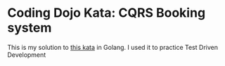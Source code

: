 # Coding Dojo Kata: CQRS Booking system

This is my solution to [this kata](https://codingdojo.org/kata/CQRS_Booking/) in Golang.
I used it to practice Test Driven Development
